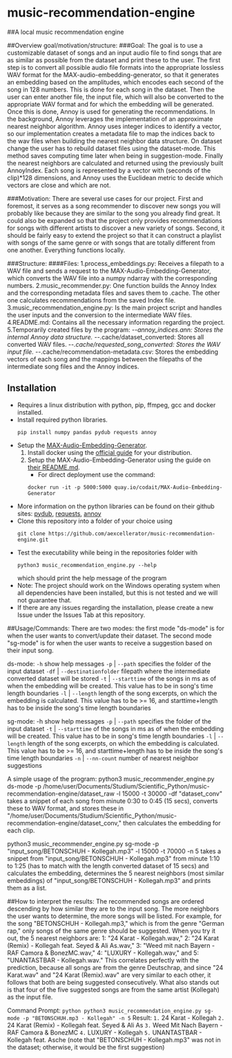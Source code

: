 # music-recommendation-engine
##A local music recommendation engine

##Overview goal/motivation/structure:
###Goal:
 The goal is to use a customizable dataset of songs and an input audio file to find songs that are as similar as possible from the dataset and print these to the user.
The first step is to convert all possible audio file formats into the appropriate lossless WAV format for the MAX-audio-embedding-generator, so that it generates an embedding based on the amplitudes, which encodes each second of the song in 128 numbers. This is done for each song in the dataset. Then the user can enter another file, the input file, which will also be converted to the appropriate WAV format and for which the embedding will be generated. Once this is done, Annoy is used for generating the recommendations. In the background, Annoy leverages the implementation of an approximate nearest neighbor algorithm. Annoy uses integer indices to identify a vector, so our implementation creates a metadata file to map the indices back to the wav files when building the nearest neighbor data structure. On dataset change the user has to rebuild dataset files using the dataset-mode. This method saves computing time later when being in suggestion-mode. Finally the nearest neighbors are calculated and returned using the previously built AnnoyIndex. Each song is represented by a vector with (seconds of the clip)*128 dimensions, and Annoy uses the Euclidean metric to decide which vectors are close and which are not.

###Motivation: 
There are several use cases for our project. First and foremost, it serves as a song recommender to discover new songs you will probably like because they are similar to the song you already find great. It could also be expanded so that the project only provides recommendations for songs with different artists to discover a new variety of songs. Second, it should be fairly easy to extend the project so that it can construct a playlist with songs of the same genre or with songs that are totally different from one another. Everything functions locally.

###Structure:
####Files:
1.process_embeddings.py:
    Receives a filepath to a WAV file and sends a request to the MAX-Audio-Embedding-Generator, which converts the WAV file into a numpy ndarray with the corresponding numbers.
2.music_recommender.py:
    One function builds the Annoy Index and the corresponding metadata files and saves them to .cache. The other one calculates recommendations from the saved Index file.
3.music_recommendation_engine.py:
    Is the main project script and handles the user inputs and the conversion to the intermediate WAV files.
4.README.md: 
    Contains all the necessary information regarding the project.
5.Temporarily created files by the program:
    --*annoy_indices.ann:
        Stores the internal Annoy data structure.
    --*.cache/dataset_converted:
        Stores all converted WAV files.
    --*.cache/requested_song_converted:
        Stores the WAV input file.
    --*.cache/recommendation-metadata.csv:
        Stores the embedding vectors of each song and the mappings between the filepaths of the intermediate song files and the Annoy indices.


## Installation
- Requires a linux distribution with python, pip, ffmpeg, gcc and docker installed.
- Install required python libraries.
    ```
    pip install numpy pandas pydub requests annoy
    ```
- Setup the [MAX-Audio-Embedding-Generator](https://github.com/IBM/MAX-Audio-Embedding-Generator).
    1. Install docker using the [official guide](https://docs.docker.com/engine/install/) for your distribution.
    2. Setup the MAX-Audio-Embedding-Generator using the guide on [their README.md](https://github.com/IBM/MAX-Audio-Embedding-Generator).
        - For direct deployment use the command:
        ```
        docker run -it -p 5000:5000 quay.io/codait/MAX-Audio-Embedding-Generator
        ```
- More information on the python libraries can be found on their github sites: [pydub](https://github.com/jiaaro/pydub), [requests](https://github.com/psf/requests), [annoy](https://github.com/spotify/annoy)
- Clone this repository into a folder of your choice using
    ```
    git clone https://github.com/aexcellerator/music-recommendation-engine.git
    ```
- Test the executability while being in the repositories folder with
    ```
    python3 music_recommendation_engine.py --help
    ```
    which should print the help message of the program
- Note: The project should work on the Windows operating system when all dependencies have been installed, but this is not tested and we will not guarantee that.
- If there are any issues regarding the installation, please create a new Issue under the Issues Tab at this repository.


##Usage/Commands:
There are two modes: the first mode "ds-mode" is for when the user wants to convert/update their dataset.
The second mode "sg-mode" is for when the user wants to receive a suggestion based on their input song.

ds-mode:
`-h` show help messages
`-p` | `--path` specifies the folder of the input dataset
`-df` | `--destinationfolder` filepath where the intermediate converted dataset will be stored
`-t` | `--starttime` of the songs in ms as of when the embedding will be created. This value has to be in song's time length boundaries
`-l` | `--length` length of the song excerpts, on which the embedding is calculated. This value has to be >= 16, and starttime+length has to be inside the song's time length boundaries

sg-mode:
-h show help messages
`-p` | `--path` specifies the folder of the input dataset
`-t` | `--starttime` of the songs in ms as of when the embedding will be created. This value has to be in song's time length boundaries
`-l` | `--length` length of the song excerpts, on which the embedding is calculated. This value has to be >= 16, and starttime+length has to be inside the song's time length boundaries
`-n` | `--nn-count` number of nearest neighbor suggestions

A simple usage of the program:
python3 music_recommender_engine.py ds-mode -p /home/user/Documents/Studium/Scientific_Python/music-recommendation-engine/dataset_raw -l 15000 -t 30000 -df "dataset_conv"
takes a snippet of each song from minute 0:30 to 0:45 (15 secs), converts these to WAV format, and stores these in "/home/user/Documents/Studium/Scientific_Python/music-recommendation-engine/dataset_conv,"
then calculates the embedding for each clip.

python3 music_recommender_engine.py sg-mode -p "input_song/BETONSCHUH - Kollegah.mp3" -l 15000 -t 70000 -n 5
takes a snippet from "input_song/BETONSCHUH - Kollegah.mp3" from minute 1:10 to 1:25 (has to match with the length converted dataset of 15 secs) and calculates the embedding,
determines the 5 nearest neighbors (most similar embeddings) of "input_song/BETONSCHUH - Kollegah.mp3" and prints them as a list.


##How to interpret the results: 
The recommended songs are ordered descending by how similar they are to the input song. The more neighbors the user wants to determine, the more songs will be listed.
For example, for the song "BETONSCHUH - Kollegah.mp3," which is from the genre "German rap," only songs of the same genre should be suggested.
When you try it out, the 5 nearest neighbors are: 1: "24 Karat - Kollegah.wav," 2: "24 Karat (Remix) - Kollegah feat. Seyed & Ali As.wav," 3: "Weed mit nach Bayern - RAF Camora & BonezMC.wav," 4: "LUXURY - Kollegah.wav," and 5: "UNANTASTBAR - Kollegah.wav."
This correlates perfectly with the prediction, because all songs are from the genre Deutschrap, and since "24 Karat.wav" and "24 Karat (Remix).wav" are very similar to each other, it follows that both are being suggested consecutively. What also stands out is that four of the five suggested songs are from the same artist (Kollegah) as the input file.

Command Prompt: ```python python3 music_recommendation_engine.py sg-mode -p "BETONSCHUH.mp3 - Kollegah" -n 5```
Result:
	`1.`  24 Karat - Kollegah
	`2.`  24 Karat (Remix) - Kollegah feat. Seyed & Ali As
	`3.`  Weed Mit Nach Bayern - RAF Camora & BonezMC
	`4.`  LUXURY - Kollegah
	`5.`  UNANTASTBAR - Kollegah feat. Asche
(note that "BETONSCHUH - Kollegah.mp3" was not in the dataset; otherwise, it would be the first suggestion)

